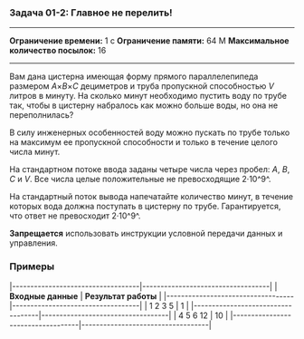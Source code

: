 ### Задача 01-2: Главное не перелить!

  -------------------------------------- ------
  **Ограничение времени:**               1 с
  **Ограничение памяти:**                64 M
  **Максимальное количество посылок:**   16
  -------------------------------------- ------

Вам дана цистерна имеющая форму прямого параллелепипеда размером
*A*×*B*×*C* дециметров и труба пропускной способностью *V* литров в
минуту. На сколько минут необходимо пустить воду по трубе так, чтобы в
цистерну набралось как можно больше воды, но она не переполнилась?

В силу инженерных особенностей воду можно пускать по трубе только на
максимум ее пропускной способности и только в течение целого числа
минут.

На стандартном потоке ввода заданы четыре числа через пробел: *A*, *B*,
*C* и *V*. Все числа целые положительные не превосходящие 2·10^9^.

На стандартный поток вывода напечатайте количество минут, в течение
которых вода должна поступать в цистерну по трубе. Гарантируется, что
ответ не превосходит 2·10^9^.

**Запрещается** использовать инструкции условной передачи данных и
управления.

### Примеры

|-----------------------------------|-----------------------------------|
| **Входные данные**                | **Результат работы**              |
|-----------------------------------|-----------------------------------|
|     1 2 3 5                       |     1                             |
|-----------------------------------|-----------------------------------|
|     4 5 6 12                      |     10                            |
|-----------------------------------|-----------------------------------|
